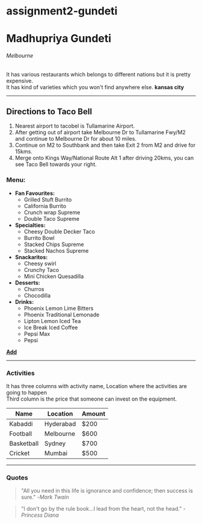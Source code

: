 # assignment2-gundeti
# Madhupriya Gundeti
###### Melbourne
It has various restaurants which belongs to different nations but it is pretty expensive.<br>It has kind of varieties which you won't find anywhere else.
**kansas city**
***
## Directions to Taco Bell
1. Nearest airport to tacobel is Tullamarine Airport.
2. After getting  out of airport take Melbourne Dr to Tullamarine Fwy/M2 and continue to Melbourne Dr for about 10 miles.
3. Continue on M2 to Southbank and then take Exit 2 from M2 and drive for 15kms.
4. Merge onto Kings Way/National Route Alt 1 after driving 20kms, you can see Taco Bell towards your right.

### Menu:
* **Fan Favourites:**
    * Grilled Stuft Burrito
    * California Burrito
    * Crunch wrap Supreme
    * Double Taco Supreme
* **Specialties:**
    * Cheesy Double Decker Taco
    * Burrito Bowl
    * Stacked Chips Supreme
    * Stacked Nachos Supreme
* **Snackaritos:**
    * Cheesy swirl
    * Crunchy Taco
    * Mini Chicken Quesadilla
* **Desserts:**
    * Churros
    * Chocodilla
* **Drinks:**
    * Phoenix Lemon Lime Bitters
    * Phoenix Traditional Lemonade
    * Lipton Lemon Iced Tea
    * Ice Break Iced Coffee
    * Pepsi Max
    * Pepsi

**[Add](AboutMe.md)**

***
### Activities

It has three columns with activity name, Location where the activities are going to happen <br> Third column is the price that someone can invest on the equipment.

|    Name    |    Location    |    Amount    |
|    ----    |    --------    |    ------    |
|  Kabaddi   |   Hyderabad    |    $200      |
|  Football  |   Melbourne    |    $600      |
| Basketball |   Sydney       |    $700      |
| Cricket    |   Mumbai       |    $500      |

***
### Quotes
>"All you need in this life is ignorance and confidence; then success is sure."   -*Mark Twain*

>"I don't go by the rule book…I lead from the heart, not the head."        -*Princess Diana*
